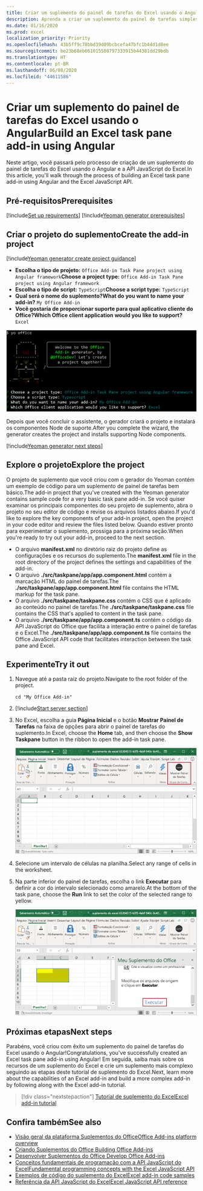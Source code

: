 ```yaml
---
title: Criar um suplemento do painel de tarefas do Excel usando o Angular
description: Aprenda a criar um suplemento do painel de tarefas simples do Excel usando a API do Office JS e o lado a lado.
ms.date: 01/16/2020
ms.prod: excel
localization_priority: Priority
ms.openlocfilehash: 43b5ff9c78bbd39d09bcbcefa47bfc1b44d1d8ee
ms.sourcegitcommit: be23b68eb661015508797333915b44381dd29bdb
ms.translationtype: HT
ms.contentlocale: pt-BR
ms.lasthandoff: 06/08/2020
ms.locfileid: "44611586"
---
```

# <a name="build-an-excel-task-pane-add-in-using-angular"></a><span data-ttu-id="1458b-103">Criar um suplemento do painel de tarefas do Excel usando o Angular</span><span class="sxs-lookup"><span data-stu-id="1458b-103">Build an Excel task pane add-in using Angular</span></span>

<span data-ttu-id="1458b-104">Neste artigo, você passará pelo processo de criação de um suplemento do painel de tarefas do Excel usando o Angular e a API JavaScript do Excel.</span><span class="sxs-lookup"><span data-stu-id="1458b-104">In this article, you'll walk through the process of building an Excel task pane add-in using Angular and the Excel JavaScript API.</span></span>

## <a name="prerequisites"></a><span data-ttu-id="1458b-105">Pré-requisitos</span><span class="sxs-lookup"><span data-stu-id="1458b-105">Prerequisites</span></span>

[!include[Set up requirements](../includes/set-up-dev-environment-beforehand.md)]
[!include[Yeoman generator prerequisites](../includes/quickstart-yo-prerequisites.md)]

## <a name="create-the-add-in-project"></a><span data-ttu-id="1458b-106">Criar o projeto do suplemento</span><span class="sxs-lookup"><span data-stu-id="1458b-106">Create the add-in project</span></span>

[!include[Yeoman generator create project guidance](../includes/yo-office-command-guidance.md)]

- <span data-ttu-id="1458b-107">**Escolha o tipo de projeto:** `Office Add-in Task Pane project using Angular framework`</span><span class="sxs-lookup"><span data-stu-id="1458b-107">**Choose a project type:** `Office Add-in Task Pane project using Angular framework`</span></span>
- <span data-ttu-id="1458b-108">**Escolha o tipo de script:** `TypeScript`</span><span class="sxs-lookup"><span data-stu-id="1458b-108">**Choose a script type:** `TypeScript`</span></span>
- <span data-ttu-id="1458b-109">**Qual será o nome do suplemento?**</span><span class="sxs-lookup"><span data-stu-id="1458b-109">**What do you want to name your add-in?**</span></span> `My Office Add-in`
- <span data-ttu-id="1458b-110">**Você gostaria de proporcionar suporte para qual aplicativo cliente do Office?**</span><span class="sxs-lookup"><span data-stu-id="1458b-110">**Which Office client application would you like to support?**</span></span> `Excel`

![Gerador do Yeoman](../images/yo-office-excel-angular-2.png)

<span data-ttu-id="1458b-112">Depois que você concluir o assistente, o gerador criará o projeto e instalará os componentes Node de suporte.</span><span class="sxs-lookup"><span data-stu-id="1458b-112">After you complete the wizard, the generator creates the project and installs supporting Node components.</span></span>

[!include[Yeoman generator next steps](../includes/yo-office-next-steps.md)]

## <a name="explore-the-project"></a><span data-ttu-id="1458b-113">Explore o projeto</span><span class="sxs-lookup"><span data-stu-id="1458b-113">Explore the project</span></span>

<span data-ttu-id="1458b-114">O projeto de suplemento que você criou com o gerador do Yeoman contém um exemplo de código para um suplemento de painel de tarefas bem básico.</span><span class="sxs-lookup"><span data-stu-id="1458b-114">The add-in project that you've created with the Yeoman generator contains sample code for a very basic task pane add-in.</span></span> <span data-ttu-id="1458b-115">Se você quiser examinar os principais componentes do seu projeto de suplemento, abra o projeto no seu editor de código e revise os arquivos listados abaixo.</span><span class="sxs-lookup"><span data-stu-id="1458b-115">If you'd like to explore the key components of your add-in project, open the project in your code editor and review the files listed below.</span></span> <span data-ttu-id="1458b-116">Quando estiver pronto para experimentar o suplemento, prossiga para a próxima seção.</span><span class="sxs-lookup"><span data-stu-id="1458b-116">When you're ready to try out your add-in, proceed to the next section.</span></span>

- <span data-ttu-id="1458b-117">O arquivo **manifest.xml** no diretório raiz do projeto define as configurações e os recursos do suplemento.</span><span class="sxs-lookup"><span data-stu-id="1458b-117">The **manifest.xml** file in the root directory of the project defines the settings and capabilities of the add-in.</span></span>
- <span data-ttu-id="1458b-118">O arquivo **./src/taskpane/app/app.component.html** contém a marcação HTML do painel de tarefas.</span><span class="sxs-lookup"><span data-stu-id="1458b-118">The **./src/taskpane/app/app.component.html** file contains the HTML markup for the task pane.</span></span>
- <span data-ttu-id="1458b-119">O arquivo **./src/taskpane/taskpane.css** contém o CSS que é aplicado ao conteúdo no painel de tarefas.</span><span class="sxs-lookup"><span data-stu-id="1458b-119">The **./src/taskpane/taskpane.css** file contains the CSS that's applied to content in the task pane.</span></span>
- <span data-ttu-id="1458b-120">O arquivo **./src/taskpane/app/app.component.ts** contém o código da API JavaScript do Office que facilita a interação entre o painel de tarefas e o Excel.</span><span class="sxs-lookup"><span data-stu-id="1458b-120">The **./src/taskpane/app/app.component.ts** file contains the Office JavaScript API code that facilitates interaction between the task pane and Excel.</span></span>

## <a name="try-it-out"></a><span data-ttu-id="1458b-121">Experimente</span><span class="sxs-lookup"><span data-stu-id="1458b-121">Try it out</span></span>

1. <span data-ttu-id="1458b-122">Navegue até a pasta raiz do projeto.</span><span class="sxs-lookup"><span data-stu-id="1458b-122">Navigate to the root folder of the project.</span></span>

    ```command&nbsp;line
    cd "My Office Add-in"
    ```

2. [!include[Start server section](../includes/quickstart-yo-start-server-excel.md)] 

3. <span data-ttu-id="1458b-123">No Excel, escolha a guia **Página Inicial** e o botão **Mostrar Painel de Tarefas** na faixa de opções para abrir o painel de tarefas do suplemento.</span><span class="sxs-lookup"><span data-stu-id="1458b-123">In Excel, choose the **Home** tab, and then choose the **Show Taskpane** button in the ribbon to open the add-in task pane.</span></span>

    ![Botão do suplemento do Excel](../images/excel-quickstart-addin-3b.png)

4. <span data-ttu-id="1458b-125">Selecione um intervalo de células na planilha.</span><span class="sxs-lookup"><span data-stu-id="1458b-125">Select any range of cells in the worksheet.</span></span>

5. <span data-ttu-id="1458b-126">Na parte inferior do painel de tarefas, escolha o link **Executar** para definir a cor do intervalo selecionado como amarelo.</span><span class="sxs-lookup"><span data-stu-id="1458b-126">At the bottom of the task pane, choose the **Run** link to set the color of the selected range to yellow.</span></span>

    ![Suplemento do Excel](../images/excel-quickstart-addin-3c.png)

## <a name="next-steps"></a><span data-ttu-id="1458b-128">Próximas etapas</span><span class="sxs-lookup"><span data-stu-id="1458b-128">Next steps</span></span>

<span data-ttu-id="1458b-129">Parabéns, você criou com êxito um suplemento do painel de tarefas do Excel usando o Angular!</span><span class="sxs-lookup"><span data-stu-id="1458b-129">Congratulations, you've successfully created an Excel task pane add-in using Angular!</span></span> <span data-ttu-id="1458b-130">Em seguida, saiba mais sobre os recursos de um suplemento do Excel e crie um suplemento mais complexo seguindo as etapas deste tutorial de suplemento do Excel.</span><span class="sxs-lookup"><span data-stu-id="1458b-130">Next, learn more about the capabilities of an Excel add-in and build a more complex add-in by following along with the Excel add-in tutorial.</span></span>

> [!div class="nextstepaction"]
> [<span data-ttu-id="1458b-131">Tutorial de suplemento do Excel</span><span class="sxs-lookup"><span data-stu-id="1458b-131">Excel add-in tutorial</span></span>](../tutorials/excel-tutorial.md)

## <a name="see-also"></a><span data-ttu-id="1458b-132">Confira também</span><span class="sxs-lookup"><span data-stu-id="1458b-132">See also</span></span>

* [<span data-ttu-id="1458b-133">Visão geral da plataforma Suplementos do Office</span><span class="sxs-lookup"><span data-stu-id="1458b-133">Office Add-ins platform overview</span></span>](../overview/office-add-ins.md)
* [<span data-ttu-id="1458b-134">Criando Suplementos do Office </span><span class="sxs-lookup"><span data-stu-id="1458b-134">Building Office Add-ins</span></span>](../overview/office-add-ins-fundamentals.md)
* [<span data-ttu-id="1458b-135">Desenvolver Suplementos do Office </span><span class="sxs-lookup"><span data-stu-id="1458b-135">Develop Office Add-ins</span></span>](../develop/develop-overview.md)
* [<span data-ttu-id="1458b-136">Conceitos fundamentais de programação com a API JavaScript do Excel</span><span class="sxs-lookup"><span data-stu-id="1458b-136">Fundamental programming concepts with the Excel JavaScript API</span></span>](../excel/excel-add-ins-core-concepts.md)
* [<span data-ttu-id="1458b-137">Exemplos de código do suplemento do Excel</span><span class="sxs-lookup"><span data-stu-id="1458b-137">Excel add-in code samples</span></span>](https://developer.microsoft.com/office/gallery/?filterBy=Samples,Excel)
* [<span data-ttu-id="1458b-138">Referência da API JavaScript do Excel</span><span class="sxs-lookup"><span data-stu-id="1458b-138">Excel JavaScript API reference</span></span>](../reference/overview/excel-add-ins-reference-overview.md)
